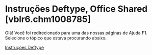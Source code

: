 
# Instruções Deftype, Office Shared [vblr6.chm1008785]

Olá! Você foi redirecionado para uma das nossas páginas de Ajuda F1. Selecione o tópico que estava procurando abaixo.

[Instruções Deftype](http://msdn.microsoft.com/library/14396fc2-494a-9025-d8a5-86174fcc8a74%28Office.15%29.aspx)
